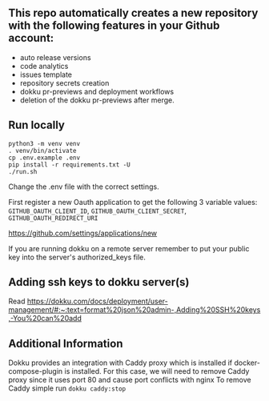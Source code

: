 ## This repo automatically creates a new repository with the following features in your Github account:
* auto release versions
* code analytics
* issues template
* repository secrets creation 
* dokku pr-previews and deployment workflows
* deletion of the dokku pr-previews after merge.

## Run locally

```
python3 -m venv venv
. venv/bin/activate
cp .env.example .env
pip install -r requirements.txt -U
./run.sh
```
Change the .env file with the correct settings. 

First register a new Oauth application to get the following 3 variable values: 
```GITHUB_OAUTH_CLIENT_ID```, ```GITHUB_OAUTH_CLIENT_SECRET```, ```GITHUB_OAUTH_REDIRECT_URI```

https://github.com/settings/applications/new

If you are running dokku on a remote server remember to put your public key into the server's authorized_keys file.
 
## Adding ssh keys to dokku server(s)

Read https://dokku.com/docs/deployment/user-management/#:~:text=format%20json%20admin-,Adding%20SSH%20keys,-You%20can%20add

## Additional Information

Dokku provides an integration with Caddy proxy which is installed if docker-compose-plugin is installed.
For this case, we will need to remove Caddy proxy since it uses port 80 and cause port conflicts with nginx
To remove Caddy simple run ```dokku caddy:stop```
